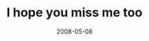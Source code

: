 ---
layout: base.njk
title : 'I hope you miss me too' 
view_title : 'I hope you miss me too' 
year : '2008' 
date : '2008-05-08' 
img_file : '/drawing/ihopeyoumissmetoo.png' 
html_file : 'ihopeyoumissmetoo' 
next_html : 'ifyoureadthiswriteback.html' 
year_order : '192' 
permalink : "title/{{html_file}}.html"
---